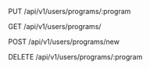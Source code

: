 PUT /api/v1/users/programs/:program

GET /api/v1/users/programs/

POST /api/v1/users/programs/new

DELETE /api/v1/users/programs/:program
